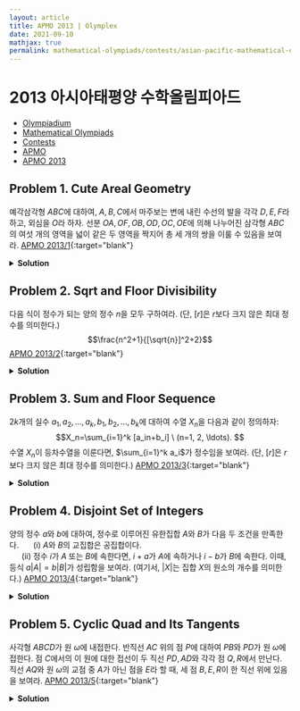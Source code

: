 ```yaml
---
layout: article
title: APMO 2013 | Olymplex
date: 2021-09-10
mathjax: true
permalink: mathematical-olympiads/contests/asian-pacific-mathematical-olympiad/apmo-2013
---
```

# 2013 아시아태평양 수학올림피아드
<ul class="breadcrumb">
	<li><a href="{{ site.homeurl }}">Olympiadium</a></li> 
	<li><a href="{{ site.homeurl }}mathematical-olympiads/">Mathematical Olympiads</a></li> 
	<li><a href="{{ site.homeurl }}mathematical-olympiads/contests/">Contests</a></li> 
	<li><a href="{{ site.homeurl }}mathematical-olympiads/contests/asian-pacific-mathematical-olympiad/">APMO</a></li> 
	<li><a href="{{ site.homeurl }}mathematical-olympiads/contests/asian-pacific-mathematical-olympiad/apmo-2013/">APMO 2013</a></li>
</ul>

## Problem 1. Cute Areal Geometry
<blueboard> 예각삼각형 $ABC$에 대하여, $A, B, C$에서 마주보는 변에 내린 수선의 발을 각각 $D, E, F$라 하고, 외심을 $O$라 하자. 선분 $OA, OF, OB, OD, OC, OE$에 의해 나누어진 삼각형 $ABC$의 여섯 개의 영역을 넓이 같은 두 영역을 짝지어 총 세 개의 쌍을 이룰 수 있음을 보여라. </blueboard>
[APMO 2013/1](https://artofproblemsolving.com/community/c6h532678p3046941){:target="blank"}
<pinkborder><details>
<summary><b>Solution</b></summary>
Solution Here. 
</details></pinkborder>

## Problem 2. Sqrt and Floor Divisibility
<blueboard> 다음 식이 정수가 되는 양의 정수 $n$을 모두 구하여라. (단, $[r]$은 $r$보다 크지 않은 최대 정수를 의미한다.) 
  $$\frac{n^2+1}{[\sqrt{n}]^2+2}$$ </blueboard>
[APMO 2013/2](https://artofproblemsolving.com/community/c6h532679p3046942){:target="blank"}
<pinkborder><details>
<summary><b>Solution</b></summary>
Solution Here. 
</details></pinkborder>

## Problem 3. Sum and Floor Sequence
<blueboard> $2k$개의 실수 $a_1, a_2, \ldots, a_k, b_1, b_2, \ldots, b_k$에 대하여 수열 $X_n$을 다음과 같이 정의하자: $$X_n=\sum_{i=1}^k [a_in+b_i] \ (n=1, 2, \ldots). $$ 수열 $X_n$이 등차수열을 이룬다면, $\sum_{i=1}^k a_i$가 정수임을 보여라. (단, $[r]$은 $r$보다 크지 않은 최대 정수를 의미한다.) </blueboard>
[APMO 2013/3](https://artofproblemsolving.com/community/c6h532680p3046943){:target="blank"}
<pinkborder><details>
<summary><b>Solution</b></summary>
Solution Here. 
</details></pinkborder>

## Problem 4. Disjoint Set of Integers
<blueboard> 양의 정수 $a$와 $b$에 대하여, 정수로 이루어진 유한집합 $A$와 $B$가 다음 두 조건을 만족한다. <ssbr/>
  &ensp; &ensp; (i) $A$와 $B$의 교집합은 공집합이다. <br>
  &ensp; &ensp; (ii) 정수 $i$가 $A$ 또는 $B$에 속한다면, $i+a$가 $A$에 속하거나 $i-b$가 $B$에 속한다. <ssbr/>
이때, 등식 $a\vert A \vert = b\vert B \vert$가 성립함을 보여라. (여기서, $\vert X \vert$는 집합 $X$의 원소의 개수를 의미한다.) </blueboard>
[APMO 2013/4](https://artofproblemsolving.com/community/c6h532681p3046944){:target="blank"}
<pinkborder><details>
<summary><b>Solution</b></summary>
Solution Here. 
</details></pinkborder>

## Problem 5. Cyclic Quad and Its Tangents
<blueboard> 사각형 $ABCD$가 원 $\omega$에 내접한다. 반직선 $AC$ 위의 점 $P$에 대하여 $PB$와 $PD$가 원 $\omega$에 접한다. 점 $C$에서의 이 원에 대한 접선이 두 직선 $PD, AD$와 각각 점 $Q, R$에서 만난다. 직선 $AQ$와 원 $\omega$의 교점 중 $A$가 아닌 점을 $E$라 할 때, 세 점 $B, E, R$이 한 직선 위에 있음을 보여라. </blueboard>
[APMO 2013/5](https://artofproblemsolving.com/community/c6h532682p3046946){:target="blank"}
<pinkborder><details>
<summary><b>Solution</b></summary>
Solution Here. 
</details></pinkborder>

